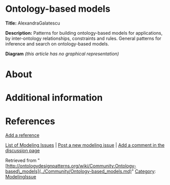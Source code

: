 #  Ontology-based models


__Title:__ AlexandraGalatescu


__Description:__ Patterns for building ontology-based models for applications, by inter-ontology relationships, constraints and rules. 
General patterns for inference and search on ontology-based models. 


__Diagram__
_(this article has no graphical representation)_



#  About


  




#  Additional information


#  References


[Add a reference](index.php@title=Odp%253AAdd_reference&subject=Community%253AOntology-based+models.html "http://ontologydesignpatterns.org/wiki/index.php?title=Odp:Add_reference&subject=Community%3AOntology-based+models")


  




 [List of Modeling Issues](../Community/Main.md "Community:Main") | [Post a new modeling issue](../Community/PostModelingIssue.md "Community:PostModelingIssue") | [Add a comment in the discussion page](index.php@title=Odp%253AAdd_comment&target=Community_talk%253AOntology-based_models.html#New_comment "http://ontologydesignpatterns.org/wiki/index.php?title=Odp:Add_comment&target=Community_talk:Ontology-based_models#New_comment")


Retrieved from "[http://ontologydesignpatterns.org/wiki/Community:Ontology-based\_models](../Community/Ontology-based_models.md)"
 [Category](http://ontologydesignpatterns.org/wiki/Special:Categories "Special:Categories"): [ModelingIssue](../Category/ModelingIssue.md "Category:ModelingIssue")